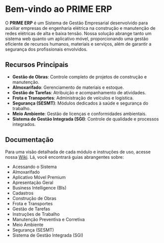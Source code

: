 # Bem-vindo ao PRIME ERP

O **PRIME ERP** é um Sistema de Gestão Empresarial desenvolvido para auxiliar empresas de engenharia elétrica na construção e manutenção de redes elétricas de alta e baixa tensão. Nossa solução abrange tanto um sistema web quanto um aplicativo móvel, proporcionando uma gestão eficiente de recursos humanos, materiais e serviços, além de garantir a segurança dos profissionais envolvidos.

## Recursos Principais

- **Gestão de Obras**: Controle completo de projetos de construção e manutenção.
- **Almoxarifado**: Gerenciamento de materiais e estoque.
- **Gestão de Tarefas**: Atribuição e acompanhamento de atividades.
- **Frota e Transportes**: Administração de veículos e logística.
- **Segurança (SESMT)**: Módulos dedicados à saúde e segurança do trabalho.
- **Meio Ambiente**: Gestão de licenças e conformidades ambientais.
- **Sistema de Gestão Integrada (SGI)**: Controle de qualidade e processos integrados.

## Documentação
Para uma visão detalhada de cada módulo e instruções de uso, acesse nossa [Wiki](https://github.com/intersettecnologia/wiki-prime-web/wiki). Lá, você encontrará guias abrangentes sobre:

- Acessando o Sistema
- Almoxarifado
- Aplicativo Móvel Premium
- Apresentação Geral
- Business Intelligence (BIs)
- Cadastros
- Construção de Obras
- Frota e Transportes
- Gestão de Tarefas
- Instruções de Trabalho
- Manutenção Preventiva e Corretiva
- Meio Ambiente
- Segurança (SESMT)
- Sistema de Gestão Integrada (SGI)